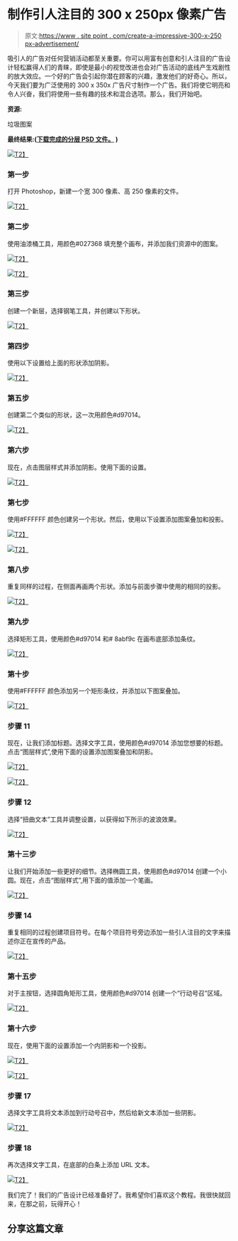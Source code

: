 # 制作引人注目的 300 x 250px 像素广告

> 原文:[https://www . site point . com/create-a-impressive-300-x-250 px-advertisement/](https://www.sitepoint.com/create-a-compelling-300-x-250px-advertisement/)

吸引人的广告对任何营销活动都至关重要。你可以用富有创意和引人注目的广告设计轻松赢得人们的青睐，即使是最小的视觉改进也会对广告活动的底线产生戏剧性的放大效应。一个好的广告会引起你潜在顾客的兴趣，激发他们的好奇心。所以，今天我们要为广泛使用的 300 x 350x 广告尺寸制作一个广告。我们将使它明亮和令人兴奋，我们将使用一些有趣的技术和混合选项。那么，我们开始吧。

**资源:**

垃圾图案

**最终结果:([下载完成的分层 PSD 文件。](https://www.dropbox.com/s/tdpc8vreo84c7og/advertisement.zip) )** 

[![](../Images/af99ceee0bcb228b1862788f5458c93e.png)T2】](https://www.sitepoint.com/wp-content/uploads/2013/01/Final.jpg)

### 第一步

打开 Photoshop，新建一个宽 300 像素、高 250 像素的文件。

[![](../Images/adb1400e2a1b4618440de7d353a2fd43.png)T2】](https://www.sitepoint.com/wp-content/uploads/2013/01/Step-1.jpg)

### 第二步

使用油漆桶工具，用颜色#027368 填充整个画布，并添加我们资源中的图案。

[![](../Images/e18172a35cb7d6c6cf146c3e65115de2.png)T2】](https://www.sitepoint.com/wp-content/uploads/2013/01/Step-2.jpg)

[![](../Images/254d5780eea0b3df766a0adee552d91d.png)T2】](https://www.sitepoint.com/wp-content/uploads/2013/01/Step-2b.jpg)

### 第三步

创建一个新层，选择钢笔工具，并创建以下形状。

[![](../Images/97c90efa598301b3a3cbdf6315c8e559.png)T2】](https://www.sitepoint.com/wp-content/uploads/2013/01/Step-3.jpg)

### 第四步

使用以下设置给上面的形状添加阴影。

[![](../Images/6c42579942d2682c65fbbc55fe1d1afb.png)T2】](https://www.sitepoint.com/wp-content/uploads/2013/01/Step-4.jpg)

### 第五步

创建第二个类似的形状，这一次用颜色#d97014。

[![](../Images/5c01f4d9f328482012ded5a8abd4e573.png)T2】](https://www.sitepoint.com/wp-content/uploads/2013/01/Step-5.jpg)

### 第六步

现在，点击图层样式并添加阴影。使用下面的设置。

[![](../Images/94956378619b6c088c258e955fff8aea.png)T2】](https://www.sitepoint.com/wp-content/uploads/2013/01/Step-6.jpg)

### 第七步

使用#FFFFFF 颜色创建另一个形状。然后，使用以下设置添加图案叠加和投影。

[![](../Images/79d3f88cb8a81c5d0adcfb5cb96ca317.png)T2】](https://www.sitepoint.com/wp-content/uploads/2013/01/Step-7a.jpg)

[![](../Images/e2a3fd873a5746e30c2ae04ddf99ad1e.png)T2】](https://www.sitepoint.com/wp-content/uploads/2013/01/Step-7b.jpg)

### 第八步

重复同样的过程，在侧面再画两个形状。添加与前面步骤中使用的相同的投影。

[![](../Images/8bf3a6a7b71ac06084f004d6b1b72736.png)T2】](https://www.sitepoint.com/wp-content/uploads/2013/01/Step-8.jpg)

### 第九步

选择矩形工具，使用颜色#d97014 和# 8abf9c 在画布底部添加条纹。

[![](../Images/bae748823b93935520442dc346a12433.png)T2】](https://www.sitepoint.com/wp-content/uploads/2013/01/Step-9.jpg)

### 第十步

使用#FFFFFF 颜色添加另一个矩形条纹，并添加以下图案叠加。

[![](../Images/8fdbc2a73a896389cb0ffe76e8c1196a.png)T2】](https://www.sitepoint.com/wp-content/uploads/2013/01/Step-10.jpg)

### 步骤 11

现在，让我们添加标题。选择文字工具，使用颜色#d97014 添加您想要的标题。点击“图层样式”,使用下面的设置添加图案叠加和阴影。

[![](../Images/b2003d95555c992b8557e52ce120d575.png)T2】](https://www.sitepoint.com/wp-content/uploads/2013/01/Step-11a.jpg)

[![](../Images/609166ff36e358141dd08872eeb19e1c.png)T2】](https://www.sitepoint.com/wp-content/uploads/2013/01/Step-11b.jpg)

### 步骤 12

选择“扭曲文本”工具并调整设置，以获得如下所示的波浪效果。

[![](../Images/ca6fe8628de4880a5324aac33a0d5536.png)T2】](https://www.sitepoint.com/wp-content/uploads/2013/01/Step-12.jpg)

### 第十三步

让我们开始添加一些更好的细节。选择椭圆工具，使用颜色#d97014 创建一个小圆。现在，点击“图层样式”,用下面的值添加一个笔画。

[![](../Images/d58161c49aac7e717b7105569a0be2eb.png)T2】](https://www.sitepoint.com/wp-content/uploads/2013/01/Step-13.jpg)

### 步骤 14

重复相同的过程创建项目符号。在每个项目符号旁边添加一些引人注目的文字来描述你正在宣传的产品。

[![](../Images/5a7be883cf79fb08736a46e89931a20a.png)T2】](https://www.sitepoint.com/wp-content/uploads/2013/01/Step-14.jpg)

### 第十五步

对于主按钮，选择圆角矩形工具，使用颜色#d97014 创建一个“行动号召”区域。

[![](../Images/2d81adfdb7123ffe892dead5e45756a6.png)T2】](https://www.sitepoint.com/wp-content/uploads/2013/01/Step-15.jpg)

### 第十六步

现在，使用下面的设置添加一个内阴影和一个投影。

[![](../Images/285a71b7300fa9cce7cca04b126f3091.png)T2】](https://www.sitepoint.com/wp-content/uploads/2013/01/Step-16a.jpg)

[![](../Images/5993384796ba3f0dbfb1ab6403625072.png)T2】](https://www.sitepoint.com/wp-content/uploads/2013/01/Step-16b.jpg)

### 步骤 17

选择文字工具将文本添加到行动号召中，然后给新文本添加一些阴影。

[![](../Images/aacba0740fef37601257faaa91afcd79.png)T2】](https://www.sitepoint.com/wp-content/uploads/2013/01/Step-17.jpg)

### 步骤 18

再次选择文字工具，在底部的白条上添加 URL 文本。

[![](../Images/ed57ccb93f1caff468ea3fe8d5302b39.png)T2】](https://www.sitepoint.com/wp-content/uploads/2013/01/Step-18.jpg)

我们完了！我们的广告设计已经准备好了。我希望你们喜欢这个教程。我很快就回来，在那之前，玩得开心！

## 分享这篇文章